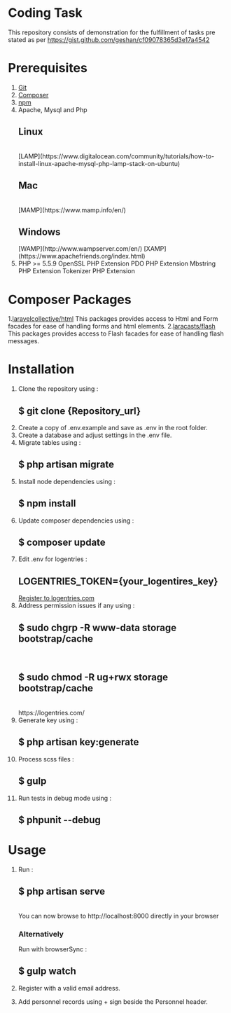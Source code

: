 # Coding Task
This repository consists of demonstration for the fulfillment of tasks pre stated as per https://gist.github.com/geshan/cf09078365d3e17a4542

# Prerequisites

1. [Git](https://git-scm.com/)
2. [Composer](https://getcomposer.org/)
3. [npm](https://www.npmjs.com/)
4. Apache, Mysql and Php
   <h2>Linux</h2><br>
   [LAMP](https://www.digitalocean.com/community/tutorials/how-to-install-linux-apache-mysql-php-lamp-stack-on-ubuntu)
   <h2>Mac</h2><br>
   [MAMP](https://www.mamp.info/en/)
   <h2>Windows</h2>
   [WAMP](http://www.wampserver.com/en/)
   [XAMP](https://www.apachefriends.org/index.html)
5. PHP >= 5.5.9
   OpenSSL PHP Extension
   PDO PHP Extension
   Mbstring PHP Extension
   Tokenizer PHP Extension

# Composer Packages

1.[laravelcollective/html](https://laravelcollective.com/docs/5.2/html)
    This packages provides access to Html and Form facades for ease of handling forms and html elements.
2.[laracasts/flash](https://github.com/laracasts/flash)
    This packages provides access to Flash facades for ease of handling flash messages.

# Installation

1. Clone the repository using : <h2>$ git clone {Repository_url}</h2>
2. Create a copy of .env.example and save as .env in the root folder.
3. Create a database and adjust settings in the .env file.
4. Migrate tables using : <h2>$ php artisan migrate</h2>
5. Install node dependencies using : <h2>$ npm install</h2>
6. Update composer dependencies using : <h2>$ composer update</h2>
7. Edit .env for logentries : <h2>LOGENTRIES_TOKEN={your_logentires_key}</h2>
   [Register to logentries.com](https://logentries.com/)
8. Address permission issues if any using :
   <h2>$ sudo chgrp -R www-data storage bootstrap/cache</h2><br>
   <h2>$ sudo chmod -R ug+rwx storage bootstrap/cache</h2><br>
   https://logentries.com/
9. Generate key using : <h2>$ php artisan key:generate</h2>
10. Process scss files : <h2>$ gulp</h2>
11. Run tests in debug mode using : <h2>$ phpunit --debug</h2>

# Usage

1. Run : <h2>$ php artisan serve</h2><br>
   You can now browse to http://localhost:8000 directly in your browser

   ### Alternatively

   Run with browserSync : <h2>$ gulp watch</h2>

2. Register with a valid email address.
3. Add personnel records using + sign beside the Personnel header.